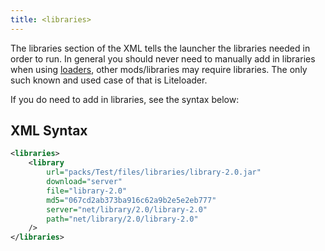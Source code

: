 ```yaml
---
title: <libraries>
---
```


The libraries section of the XML tells the launcher the libraries needed in order to run. In general you should never
need to manually add in libraries when using [loaders](/pack-admin/xml/loaders), other mods/libraries may require
libraries. The only such known and used case of that is Liteloader.

If you do need to add in libraries, see the syntax below:

## XML Syntax

```xml
<libraries>
    <library
        url="packs/Test/files/libraries/library-2.0.jar"
        download="server"
        file="library-2.0"
        md5="067cd2ab373ba916c62a9b2e5e2eb777"
        server="net/library/2.0/library-2.0"
        path="net/library/2.0/library-2.0"
    />
</libraries>
```
